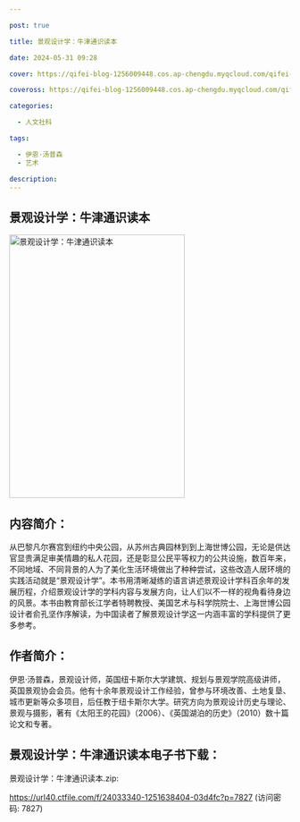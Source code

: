 ```yaml
---

post: true

title: 景观设计学：牛津通识读本

date: 2024-05-31 09:28

cover: https://qifei-blog-1256009448.cos.ap-chengdu.myqcloud.com/qifei-blog/s34080939.jpg

coveross: https://qifei-blog-1256009448.cos.ap-chengdu.myqcloud.com/qifei-blog/s34080939.jpg

categories:

  - 人文社科

tags:

  - 伊恩·汤普森
  - 艺术

description:
---
```


## 景观设计学：牛津通识读本

<img alt="景观设计学：牛津通识读本" class="aligncenter loading" data-was-processed="true" decoding="async" fetchpriority="high" height="471" src="https://qifei-blog-1256009448.cos.ap-chengdu.myqcloud.com/qifei-blog/s34080939.jpg" style="cursor: zoom-in;" width="314"/>

## 内容简介：

从巴黎凡尔赛宫到纽约中央公园，从苏州古典园林到到上海世博公园，无论是供达官显贵满足审美情趣的私人花园，还是彰显公民平等权力的公共设施，数百年来，不同地域、不同背景的人为了美化生活环境做出了种种尝试，这些改造人居环境的实践活动就是“景观设计学”。本书用清晰凝练的语言讲述景观设计学科百余年的发展历程，介绍景观设计学的学科内容与发展方向，让人们以不一样的视角看待身边的风景。本书由教育部长江学者特聘教授、美国艺术与科学院院士、上海世博公园设计者俞孔坚作序解读，为中国读者了解景观设计学这一内涵丰富的学科提供了更多参考。

## 作者简介：

伊恩·汤普森，景观设计师，英国纽卡斯尔大学建筑、规划与景观学院高级讲师，英国景观协会会员。他有十余年景观设计工作经验，曾参与环境改善、土地复垦、城市更新等众多项目，后任教于纽卡斯尔大学。研究方向为景观设计历史与理论、景观与摄影，著有《太阳王的花园》（2006）、《英国湖泊的历史》（2010）数十篇论文和专著。

## 景观设计学：牛津通识读本电子书下载：

景观设计学：牛津通识读本.zip: 

https://url40.ctfile.com/f/24033340-1251638404-03d4fc?p=7827 (访问密码: 7827)
